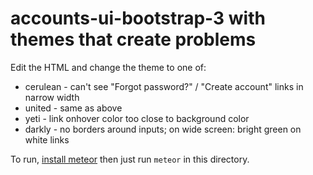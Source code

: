 # accounts-ui-bootstrap-3 with themes that create problems

Edit the HTML and change the theme to one of:

* cerulean - can't see "Forgot password?" / "Create account" links in narrow width
* united - same as above
* yeti - link onhover color too close to background color
* darkly - no borders around inputs; on wide screen: bright green on white links

To run, [install meteor](https://www.meteor.com/install) then just run `meteor` in this directory.
